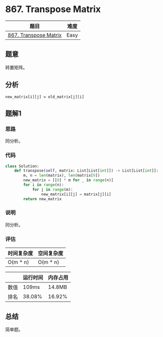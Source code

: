 # 867. Transpose Matrix

| 题目 | 难度 |
| ---- | ---- |
| [867. Transpose Matrix](https://leetcode.com/problems/transpose-matrix/) | Easy |

## 题意

转置矩阵。

## 分析

`new_matrix[i][j] = old_matrix[j][i]`

## 题解1

### 思路

同分析。

### 代码

```python
class Solution:
    def transpose(self, matrix: List[List[int]]) -> List[List[int]]:
        m, n = len(matrix), len(matrix[0])
        new_matrix = [[0] * m for _ in range(n)]
        for i in range(n):
            for j in range(m):
                new_matrix[i][j] = matrix[j][i]
        return new_matrix
```

### 说明

同分析。

### 评估

| 时间复杂度 | 空间复杂度 |
| ---- | ---- |
| O(m * n) | O(m * n) |

| | 运行时间 | 内存占用 |
| ---- | ---- | ---- |
| 数值 | 109ms | 14.8MB |
| 排名 | 38.08% | 16.92% |

## 总结

简单题。
